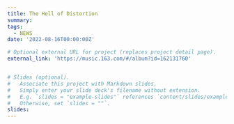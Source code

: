 ```yaml
---
title: The Hell of Distortion
summary: 
tags:
  - NEWS
date: '2022-08-16T00:00:00Z'

# Optional external URL for project (replaces project detail page).
external_link: 'https://music.163.com/#/album?id=162131760'


# Slides (optional).
#   Associate this project with Markdown slides.
#   Simply enter your slide deck's filename without extension.
#   E.g. `slides = "example-slides"` references `content/slides/example-slides.md`.
#   Otherwise, set `slides = ""`.
slides: 
---
```

